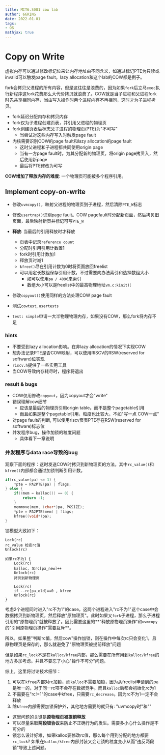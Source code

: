 ```yaml
---
title: MIT6.S081 cow lab
author: 66RING
date: 2022-01-01
tags: 
- OS
mathjax: true
---
```


# Copy on Write

虚拟内存可以通过修改标记位来让内存地址由不同含义，如通过标记PTE为只读或invalid可以触发page fault。lazy allocation和这个lab的COW都是例子。

fork会拷贝父进程的所有内容，但是这往往是浪费的，因为如果`fork`后立马`exec`执行新程序这fork花费那么大代价拷贝就浪费了。COW就是当子进程和父进程fork时先共享相同内存，当由写入操作时两个进程内存不再相同，这时才为子进程拷贝。

- fork延迟分配内存和拷贝内存
- fork仅为子进程创建页表，并引用父进程的物理页
- fork创建页表后标志父子进程的物理页(PTE)为"不可写"
	* 当尝试对这些内存写入时触发page fault
- 内核需要识别COW的page fault和lazy allocation的page fault
	* 这时父进程和子进程都共同使用origin page
	* 当有一方page fault时，为其分配新的物理页，将origin page拷贝入，然后使用新page
	* 最后将PTE修改为可写

**COW增加了释放内存的难度**: 一个物理页可能被多个程序引用。


## Implement copy-on-write

- 修改`uvmcopy()`，映射父进程的物理页到子进程，然后清除`PTE_W`标志
- 修改`usertrap()`识别page fault。COW pagefault时分配新页面，然后拷贝旧页面，最后映射新页并标记可写`PTE_W`
- **释放**: 当最后的引用释放时才释放
	* 页表中记录`reference count`
	* 分配时引用引用计数置1
	* fork时引用计数加1
	* 释放页时减1
	* `kfree()`尽在引用计数为0时将页面放回freelist
	* 可以用定长数组保存引用计数，不过需要向办法索引和选择数组大小
		+ 如可以使用`pa / 4096`来索引
		+ 数组大小可以是freelist中的最高物理地址`vm.c:kinit()`
- 修改`copyout()`使用同样的方法处理COW page fault

- 测试`cowtest`, `usertests`
- `test: simple`申请一大半物理物理内存，如果没有COW，那么fork将内存不足


### hints

- 不要受到lazy allocation影响。在非lazy allocation的情况下实现COW
- 想办法记录PTE是否COW映射，可以使用RISCV的RSW(reserved for software)位实现
- `riscv.h`提供了一些实用工具
- 当COW导致内存耗尽时，程序将退出


### result & bugs

- COW仅用修改`copyout`，因为copyout才会"write"
- 错误理解cow细节
	* 应该是最后的物理页引用origin table，而不是整个pagetable引用
	* 而且如果是整个pagetable引用，粒度也比较大，不如"写一点 COW一点"
- 对page fault的判断, 可以使用riscv页表PTE存在RSW(reserved for software)标志位
- 并发程序bug，操作加锁的粒度问题
	* 具体看下一章说明


### **并发程序与data race**导致的bug

观察下面的程序：这时发送COW时拷贝到新物理页的方法。其中`rc_value()`和`kfree()`内部都会通过加锁判断引用计数。

```c
if(rc_value(pa) <= 1) {
	*pte = PA2PTE(pa) | flags;
} else {
	if((mem = kalloc()) == 0) {
		return -1;
	}
	memmove(mem, (char*)pa, PGSIZE);
	*pte = PA2PTE(mem) | flags;
	kfree((void*)pa);
}
```

锁模型大致如下：

```
Lock(rc)
rc_value 检查rc值
Unlock(rc)

如果rc不为1 {
	Lock(rc)
	kalloc, 某rc[pa_new]++
	Unlock(rc)
	拷贝到新物理页

	Lock(rc)
	if --rc[pa_old]==0 , kfree
	Unlock(rc)
}
```

考虑2个进程同时进入"rc不为1"的case。这两个进程进入"rc不为1"这个case中会数据拷贝到新物理页，然后释放"原物理页"。此时如果又`fork`子进程，那么子进程引用的"原物理页"就被释放了。因此需要这里的**"释放原物理页操作"和`uvmcopy`的"引用原物理页操作"需要互斥**。

所以，如果整"判断rc值，然后cow"操作加锁，则在操作中每次rc只会变化1，且原物理页是保存的，那么就避免了"原物理页被提前释放"问题

但是如果`rc_lock`不是在`kalloc/kfree`内部，那么需要在所有用到`kalloc/kfree`的地方多加考虑。并且不要忘了小心"操作不可分"问题。

综上，这里将讨论技术细节：

1. 可以在`kfree`内部对rc加锁，而`kalloc`不需要加锁，因为从freelist申请到的pa是唯一的，对于同一rc项不会存在数据竞争。而且`kalloc`后都会初始化rc为1
2. 不需要在"rc!=1"的case中kfree，只需要`rc_decrease`。因为rc不为1一定不会释放
3. 除`kfree`内部需要加锁保护外，其他地方需要的就只有: "uvmcopy时"和""

- 这里问题的关键是**原物理页被提前释放**
- 可以尽量采取**两段锁协议**来防止不正确行为的发生。需要多小心什么操作是不可分的
- 锁怎么设计好难，如果kalloc要修改rc值，那么每个用到分配的地方都要`rc_lock`? 如果在`kalloc/kfree`内部封装又会让锁的粒度变小从而"违反两段锁"导致上述问题。





